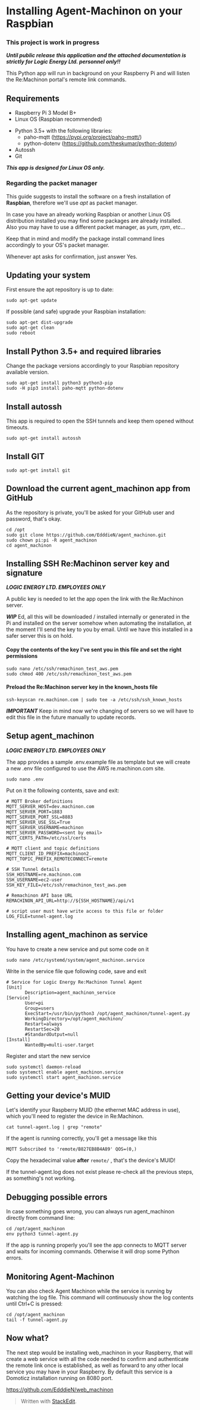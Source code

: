 

# Installing Agent-Machinon on your Raspbian

### This project is work in progress

***Until public release this application and the attached documentation is strictly for Logic Energy Ltd. personnel only!!***

This Python app will run in background on your Raspberry Pi and will listen the Re:Machinon portal's remote link commands.

## Requirements

* Raspberry Pi 3 Model B+
* Linux OS (Raspbian recommended)

- Python 3.5+ with the following libraries:
	- paho-mqtt (https://pypi.org/project/paho-mqtt/)
	- python-dotenv (https://github.com/theskumar/python-dotenv)
- Autossh
- Git

***This app is designed for Linux OS only.***

### Regarding the packet manager

This guide suggests to install the software on a fresh installation of **Raspbian**, therefore we'll use *apt* as packet manager. 

In case you have an already working Raspbian or another Linux OS distribution installed you may find some packages are already installed.
Also you may have to use a different packet manager, as *yum*, *rpm*, etc... 

Keep that in mind and modify the package install command lines accordingly to your OS's packet manager.

Whenever apt asks for confirmation, just answer Yes.

## Updating your system

First ensure the apt repository is up to date:
```
sudo apt-get update
```

If possible (and safe) upgrade your Raspbian installation:
```
sudo apt-get dist-upgrade
sudo apt-get clean
sudo reboot
```

## Install Python 3.5+ and required libraries

Change the package versions accordingly to your Raspbian repository available version.

```
sudo apt-get install python3 python3-pip
sudo -H pip3 install paho-mqtt python-dotenv
```

## Install autossh

This app is required to open the SSH tunnels and keep them opened without timeouts.

```
sudo apt-get install autossh
```

## Install GIT

```
sudo apt-get install git
```

## Download the current agent_machinon app from GitHub

As the repository is private, you'll be asked for your GitHub user and password, that's okay.

```
cd /opt
sudo git clone https://github.com/EdddieN/agent_machinon.git
sudo chown pi:pi -R agent_machinon
cd agent_machinon
```

## Installing SSH Re:Machinon server  key and signature
***LOGIC ENERGY LTD. EMPLOYEES ONLY***

A public key is needed to let the app open the link with the  Re:Machinon server.

***WIP*** Ed, all this will be downloaded / installed internally or generated in the Pi and installed on the server somehow when automating the installation, at the moment I'll send the key to you by email. Until we have this installed in a safer server this is on hold.

#### Copy the contents of the key I've sent you in this file and set the  right permissions

```
sudo nano /etc/ssh/remachinon_test_aws.pem 
sudo chmod 400 /etc/ssh/remachinon_test_aws.pem
```
#### Preload the Re:Machinon server key in the known_hosts file

```
ssh-keyscan re.machinon.com | sudo tee -a /etc/ssh/ssh_known_hosts
```

***IMPORTANT*** Keep in mind now we're changing of servers so we will have to edit this file in the future manually to update records.


## Setup agent_machinon
***LOGIC ENERGY LTD. EMPLOYEES ONLY***

The app provides a sample .env.example file as template but we will create a new .env file configured to use the AWS re.machinon.com site.

```
sudo nano .env
```

Put on it the following contents, save and exit:

```
# MQTT Broker definitions  
MQTT_SERVER_HOST=dev.machinon.com  
MQTT_SERVER_PORT=1883  
MQTT_SERVER_PORT_SSL=8883  
MQTT_SERVER_USE_SSL=True  
MQTT_SERVER_USERNAME=machinon  
MQTT_SERVER_PASSWORD=<sent by email>  
MQTT_CERTS_PATH=/etc/ssl/certs  
  
# MQTT client and topic definitions  
MQTT_CLIENT_ID_PREFIX=machinon2_  
MQTT_TOPIC_PREFIX_REMOTECONNECT=remote  
  
# SSH Tunnel details  
SSH_HOSTNAME=re.machinon.com  
SSH_USERNAME=ec2-user
SSH_KEY_FILE=/etc/ssh/remachinon_test_aws.pem  
  
# Remachinon API base URL  
REMACHINON_API_URL=http://${SSH_HOSTNAME}/api/v1  
  
# script user must have write access to this file or folder  
LOG_FILE=tunnel-agent.log
```

## Installing agent_machinon as service

You have to create a new service and put some code on it
```
sudo nano /etc/systemd/system/agent_machinon.service
```

Write in the service file que following code, save and exit

```
# Service for Logic Energy Re:Machinon Tunnel Agent  
[Unit]  
       Description=agent_machinon_service  
[Service]  
       User=pi  
       Group=users  
       ExecStart=/usr/bin/python3 /opt/agent_machinon/tunnel-agent.py
       WorkingDirectory=/opt/agent_machinon/ 
       Restart=always  
       RestartSec=20  
       #StandardOutput=null  
[Install]  
       WantedBy=multi-user.target
```

Register and start the new service

```
sudo systemctl daemon-reload  
sudo systemctl enable agent_machinon.service  
sudo systemctl start agent_machinon.service
```

## Getting your device's MUID

Let's identify your Raspberry MUID (the ethernet MAC address in use), which you'll need to register the device in Re:Machinon. 

```
cat tunnel-agent.log | grep "remote"
```

If the agent is running correctly, you'll get a message like this
```
MQTT Subscribed to 'remote/B827EB8B4A89' QOS=(0,)
```
Copy the hexadecimal value **after** `remote/` , that's the device's MUID!

If the tunnel-agent.log does not exist please re-check all the previous steps, as something's not working.

## Debugging possible errors

In case something goes wrong, you can always run agent_machinon directly from command line:

```
cd /opt/agent_machinon
env python3 tunnel-agent.py
```

If the app is running properly you'll see the app connects to MQTT server and waits for incoming commands. Otherwise it will drop some Python errors.

## Monitoring Agent-Machinon

You can also check Agent Machinon while the service is running by watching the log file. 
This command will continuously show the log contents until Ctrl+C is pressed:

```
cd /opt/agent_machinon
tail -f tunnel-agent.py
```

## Now what?

The next step would be installing web_machinon in your Raspberry, that will create a web service with all the code needed to confirm and authenticate the remote link once is established, as well as forward to any other local service you may have in your Raspberry. By default this service is a Domoticz installation running on 8080 port.

https://github.com/EdddieN/web_machinon


> Written with [StackEdit](https://stackedit.io/).
<!--stackedit_data:
eyJoaXN0b3J5IjpbOTA2NTA2MjA0LDExNDQ0NDI3MTgsNjM3MT
AwMjY3XX0=
-->